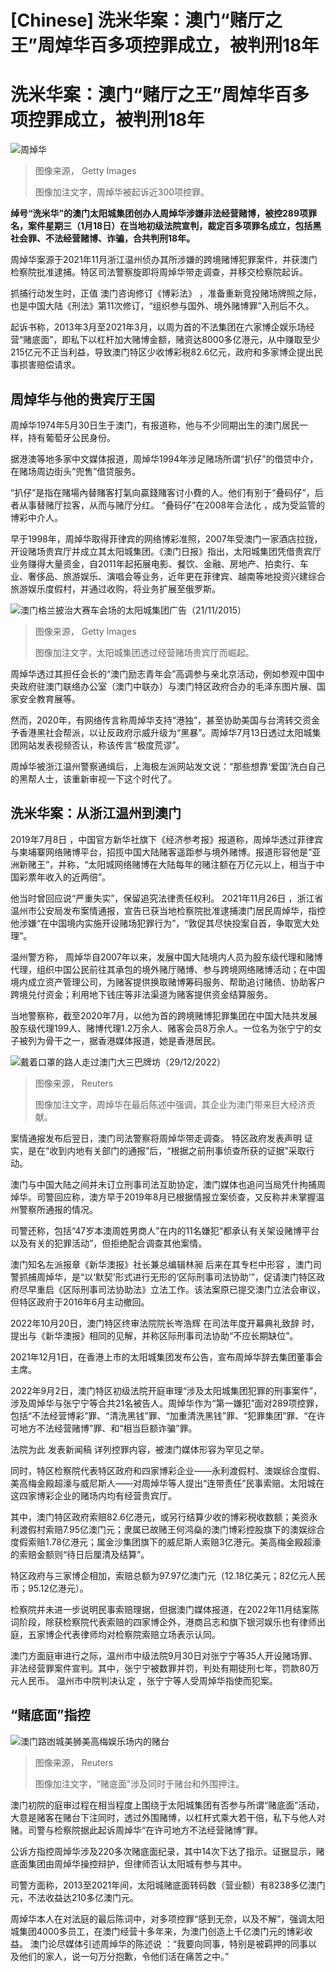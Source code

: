 # [Chinese] 洗米华案：澳门“赌厅之王”周焯华百多项控罪成立，被判刑18年

#  洗米华案：澳门“赌厅之王”周焯华百多项控罪成立，被判刑18年


![周焯华](_128301152_gettyimages-1355980993.jpg)

> 图像来源，  Getty Images
>
> 图像加注文字，周焯华被起诉近300项控罪。

**绰号“洗米华”的澳门太阳城集团创办人周焯华涉嫌非法经营赌博，被控289项罪名，案件星期三（1月18日）在当地初级法院宣判，裁定百多项罪名成立，包括黑社会罪、不法经营赌博、诈骗，合共判刑18年。**

周焯华案源于2021年11月浙江温州侦办其所涉嫌的跨境赌博犯罪案件，并获澳门检察院批准逮捕。特区司法警察旋即将周焯华带走调查，并移交检察院起诉。

抓捕行动发生时，正值 澳门咨询修订《博彩法》  ，准备重新竞投赌场牌照之际，也是中国大陆《刑法》第11次修订，“组织参与国外、境外赌博罪”入刑后不久。

起诉书称，2013年3月至2021年3月，以周为首的不法集团在六家博企娱乐场经营“赌底面”，即私下以杠杆加大赌博金额，赌资达8000多亿港元，从中赚取至少215亿元不正当利益，导致澳门特区少收博彩税82.6亿元，政府和多家博企提出民事损害赔偿请求。

##  周焯华与他的贵宾厅王国

周焯华1974年5月30日生于澳门，有报道称，他与不少同期出生的澳门居民一样，持有葡萄牙公民身份。

据港澳等地多家中文媒体报道，周焯华1994年涉足赌场所谓“扒仔”的借贷中介，在赌场周边街头“兜售”借贷服务。

“扒仔”是指在賭場內替賭客打氣向贏錢賭客讨小費的人。他们有别于“叠码仔”，后者从事替赌厅拉客，从而与赌厅分红。 “叠码仔”在2008年合法化  ，成为受监管的博彩中介人。

早于1998年，周焯华取得菲律宾的网络博彩准照，2007年受澳门一家酒店拉拢，开设赌场贵宾厅并成立其太阳城集团。《澳门日报》指出，太阳城集团凭借贵宾厅业务赚得大量资金，自2011年起拓展电影、餐饮、金融、房地产、拍卖行、车业、奢侈品、旅游娱乐、演唱会等业务，近年更在菲律宾、越南等地投资兴建综合旅游娱乐度假村，并通过收购，将业务扩展至俄罗斯。

![澳门格兰披治大赛车会场的太阳城集团广告（21/11/2015）](_128301180_gettyimages-498240390.jpg)

> 图像来源，  Getty Images
>
> 图像加注文字，太阳城集团透过经营赌场贵宾厅而崛起。

周焯华透过其担任会长的“澳门励志青年会”高调参与亲北京活动，例如参观中国中央政府驻澳门联络办公室（澳门中联办）与澳门特区政府合办的毛泽东图片展、国家安全教育展等。

然而，2020年，有网络传言称周焯华支持“港独”，甚至协助美国与台湾转交资金予香港黑社会帮派，以让反政府示威升级为“黑暴”。周焯华7月13日透过太阳城集团网站发表视频否认，称该传言“极度荒谬”。

周焯华被浙江温州警察通缉后，上海极左派网站发文说：“那些想靠‘爱国’洗白自己的黑帮人士，该重新审视一下这个时代了。

##  洗米华案：从浙江温州到澳门
 2019年7月8日  ，中国官方新华社旗下《经济参考报》报道称，周焯华透过菲律宾与柬埔寨网络赌博平台，招揽中国大陆赌客遥距参与境外赌博。报道形容他是“亚洲新赌王”，并称，“太阳城网络赌博在大陆每年的赌注额在万亿元以上，相当于中国彩票年收入的近两倍”。

他当时曾回应说“严重失实”，保留追究法律责任权利。
 2021年11月26日  ，浙江省温州市公安局发布案情通报，宣告已获当地检察院批准逮捕澳门居民周焯华，指控他涉嫌“在中国境内实施开设赌场犯罪行为”，“敦促其尽快投案自首，争取宽大处理”。

温州警方称， 周焯华自2007年以来，发展中国大陆境内人员为股东级代理和赌博代理，组织中国公民前往其承包的境外赌厅赌博、参与跨境网络赌博活动；在中国境内成立资产管理公司，为赌客提供换取赌博筹码服务、帮助追讨赌债、协助客户跨境兑付资金；利用地下钱庄等非法渠道为赌客提供资金结算服务。

当地警察称，截至2020年7月，以他为首的跨境赌博犯罪集团在中国大陆共发展股东级代理199人、赌博代理1.2万余人、赌客会员8万余人。一位名为张宁宁的女子被列为骨干之一，据香港媒体报道，她是香港居民。

![戴着口罩的路人走过澳门大三巴牌坊（29/12/2022）](_128301188_075838.2022-12-30t075750z_1122541313_rc2kfy95uj8z_rtrmadp_3_health-coronavirus-macau.jpg)

> 图像来源，  Reuters
>
> 图像加注文字，周焯华在最后陈述中强调，其企业为澳门带来巨大经济贡献。

案情通报发布后翌日，澳门司法警察将周焯华带走调查。 特区政府发表声明  证实，是在“收到内地有关部门的通报”后，“根据之前刑事侦查所获的证据”采取行动。

澳门与中国大陆之间并未订立刑事司法互助协定，澳门媒体也追问当局凭什拘捕周焯华。司警回应称，澳方早于2019年8月已根据情报立案侦查，又反称并未掌握温州警察所通报的情况。

司警还称，包括“47岁本澳周姓男商人”在内的11名嫌犯“都承认有关架设赌博平台以及有关的犯罪活动”，但拒绝配合调查其他案情。

澳门知名左派报章《新华澳报》社长兼总编辑林昶 后来在其专栏中形容  ，澳门司警抓捕周焯华，是“以‘默契’形式进行无形的‘区际刑事司法协助’”，促请澳门特区政府尽早重启《区际刑事司法协助法》立法工作。该法案原已提交澳门立法会审议，但特区政府于2016年6月主动撤回。

2022年10月20日，澳门特区终审法院院长岑浩辉 在司法年度开幕典礼致辞  时，提出与《新华澳报》相同的见解，并称区际刑事司法协助“不应长期缺位”。

2021年12月1日，在香港上市的太阳城集团发布公告，宣布周焯华辞去集团董事会主席。

2022年9月2日，澳门特区初级法院开庭审理“涉及太阳城集团犯罪的刑事案件”，涉及周焯华与张宁宁等合共21名被告人。周焯华作为“第一嫌犯”面对289项控罪，包括“不法经营博彩”罪、“清洗黑钱”罪、“加重清洗黑钱”罪、“犯罪集团”罪、“在许可地方不法经营赌博”罪、和“相当巨额诈骗”罪。

法院为此 发表新闻稿  详列控罪内容，被澳门媒体形容为罕见之举。

同时，特区检察院代表特区政府和四家博彩企业——永利渡假村、澳娱综合度假、美高梅金殿超濠与威尼斯人——对周焯华等人提出“连带责任”民事索赔。太阳城在这四家博彩企业的赌场内均有经营贵宾厅。

其中，澳门特区政府索赔82.6亿港元，或另行结算少收的博彩税收数额；美资永利渡假村索赔7.95亿澳门元；隶属已故赌王何鸿燊的澳门博彩控股旗下的澳娱综合度假索赔1.78亿港元；属金沙集团旗下的威尼斯人索赔3亿港元。美高梅金殿超濠的索赔金额则“待日后厘清及结算”。

特区政府与三家博企相加，索赔总额为97.97亿澳门元（12.18亿美元；82亿元人民币；95.12亿港元）。

检察院并未进一步说明民事索赔理据，但据澳门媒体报道，在2022年11月结案陈词阶段，除获检察院代表索赔的四家博企外，港商吕志和旗下银河娱乐也有律师出庭，五家博企代表律师均对检察院索赔立场表示认同。

澳门方面庭审进行之际，温州市中级法院9月30日对张宁宁等35人开设赌场罪、非法经营罪案件宣判。其中，张宁宁被数罪并罚，判处有期徒刑七年，罚款80万元人民币。 温州市中院判决认定  ，张宁宁等人受周焯华指使而犯案。

##  “赌底面”指控

![澳门路凼城美狮美高梅娱乐场内的赌台](_128301187_042746.2022-10-31t042657z_1942162173_rc23cx9rwjce_rtrmadp_3_health-coronavirus-macau.jpg)

> 图像来源，  Reuters
>
> 图像加注文字，“赌底面”涉及同时于赌台和外围押注。

澳门初院的庭审过程在相当程度上围绕于太阳城集团有否参与所谓“赌底面”活动，大意是赌客在赌台下注同时，透过外围赌博，以杠杆式乘大若干倍，私下与他人对赌。司警与检察院据此起诉周焯华“在许可地方不法经营赌博”罪。

公诉方指控周焯华涉及220多次赌底面纪录，其中14次下达了指示。证据显示，赌底面集团由周焯华操控辩护，但律师否认太阳城有参与其中。

司警方面称，2013至2021年间，太阳城赌底面转码数（营业额）有8238多亿澳门元，不法收益达210多亿澳门元。

周焯华本人在对法庭的最后陈词中，对多项控罪“感到无奈，以及不解”，强调太阳城集团4000多员工，在澳门经营十多年来，为澳门创造上千亿澳门元的博彩收益。
 澳门论尽媒体引述周焯华的陈述说  ：“我要向同事，特别是被羁押的同事以及他们的家人，说一句万分抱歉，令他们活在痛苦之中。”


